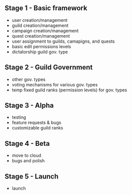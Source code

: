 ## Stage 1 - Basic framework
* user creation/management
* guild creation/management
* campaign creation/management
* quest creation/management
* user assignment to guilds, camapigns, and quests
* basic edit permissions levels
* dictatorship guild gov. type

## Stage 2 - Guild Government
* other gov. types
* voting mechanisms for various gov. types
* temp fixed guild ranks (permission levels) for gov. types

## Stage 3 - Alpha
* testing
* feature requests & bugs
* customizable guild ranks

## Stage 4 - Beta
* move to cloud
* bugs and polish

## Stage 5 - Launch
* launch